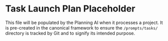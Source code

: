 # Task Launch Plan Placeholder

This file will be populated by the Planning AI when it processes a project.
It is pre-created in the canonical framework to ensure the `/prompts/tasks/` directory is tracked by Git and to signify its intended purpose.
